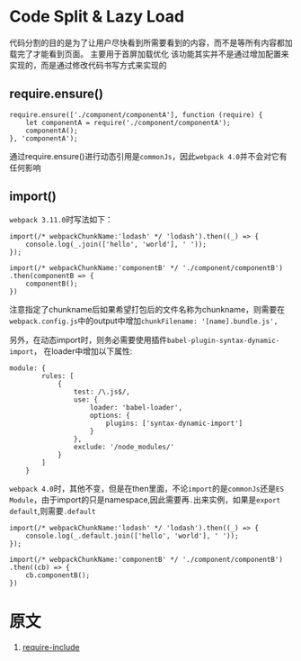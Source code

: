 # Code Split & Lazy Load
代码分割的目的是为了让用户尽快看到所需要看到的内容，而不是等所有内容都加载完了才能看到页面。
主要用于首屏加载优化
该功能其实并不是通过增加配置来实现的，而是通过修改代码书写方式来实现的

## require.ensure()
```
require.ensure(['./component/componentA'], function (require) {
	let componentA = require('./component/componentA');
	componentA();
}, 'componentA');
```
通过require.ensure()进行动态引用是`commonJs`，因此`webpack 4.0`并不会对它有任何影响

## import()
`webpack 3.11.0`时写法如下：

```
import(/* webpackChunkName:'lodash' */ 'lodash').then((_) => {
	console.log(_.join(['hello', 'world'], ' '));
});

import(/* webpackChunkName:'componentB' */ './component/componentB')
.then(componentB => {
	componentB();
})
```

注意指定了chunkname后如果希望打包后的文件名称为chunkname，则需要在`webpack.config.js`中的output中增加`chunkFilename: '[name].bundle.js',`

另外，在动态import时，则务必需要使用插件`babel-plugin-syntax-dynamic-import`，
在loader中增加以下属性:
```
module: {
		rules: [
			{
				test: /\.js$/,
				use: {
					loader: 'babel-loader',
					options: {
						plugins: ['syntax-dynamic-import']
					}
				},
				exclude: '/node_modules/'
			}
		]
	}
```

`webpack 4.0`时，其他不变，但是在then里面，不论`import`的是`commonJs`还是`ES Module`，由于import的只是namespace,因此需要再`.`出来实例，如果是`export default`,则需要`.default`
```
import(/* webpackChunkName:'lodash' */ 'lodash').then((_) => {
	console.log(_.default.join(['hello', 'world'], ' '));
});

import(/* webpackChunkName:'componentB' */ './component/componentB')
.then((cb) => {
	cb.componentB();
})
```

# 原文
1. [require-include](https://doc.webpack-china.org/api/module-methods/#require-include)